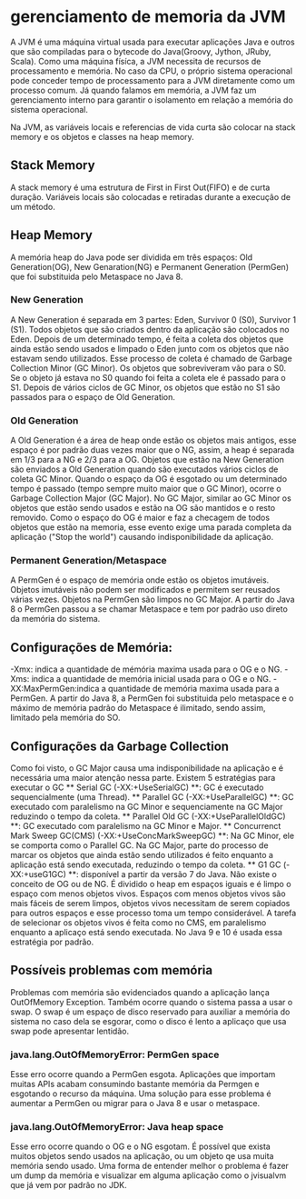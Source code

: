 # gerenciamento de memoria da JVM
A JVM é uma máquina virtual usada para executar aplicações Java e outros que são compiladas para o bytecode do Java(Groovy, Jython, JRuby, Scala). Como uma máquina físíca, a JVM necessita de recursos de processamento e memória. No caso da CPU, o próprio sistema operacional pode conceder tempo de processamento para a JVM diretamente como um processo comum. Já quando falamos em memória, a JVM faz um gerenciamento interno para garantir o isolamento em relação a memória do sistema operacional.

Na JVM, as variáveis locais e referencias de vida curta são colocar na stack memory e os objetos e classes na heap memory.

## Stack Memory
A stack memory é uma estrutura de First in First Out(FIFO) e de curta duração. Variáveis locais são colocadas e retiradas durante a execução de um método.

## Heap Memory
A memória heap do Java pode ser dividida em três espaços: Old Generation(OG), New Genaration(NG) e Permanent Generation (PermGen) que foi substituida pelo Metaspace no Java 8.

### New Generation
A New Generation é separada em 3 partes: Eden, Survivor 0 (S0), Survivor 1 (S1). 
Todos objetos que são criados dentro da aplicação são colocados no Eden. Depois de um determinado tempo, é feita a coleta dos objetos que ainda estão sendo usados e limpado o Eden junto com os objetos que não estavam sendo utilizados. Esse processo de coleta é chamado de Garbage Collection Minor (GC Minor). Os objetos que sobreviveram vão para o S0. Se o objeto já estava no S0 quando foi feita a coleta ele é passado para o S1. Depois de vários ciclos de GC Minor, os objetos que estão no S1 são passados para o espaço de Old Generation. 

### Old Generation
A Old Generation é a área de heap onde estão os objetos mais antigos, esse espaço é por padrão duas vezes maior que o NG, assim, a heap é separada em 1/3 para a NG e 2/3 para a OG. Objetos que estão na New Generation são enviados a Old Generation quando são executados vários ciclos de coleta GC Minor. Quando o espaço da OG é esgotado ou um determinado tempo é passado (tempo sempre muito maior que o GC Minor), ocorre o Garbage Collection Major (GC Major). No GC Major, similar ao GC Minor os objetos que estão sendo usados e estão na OG são mantidos e o resto removido. Como o espaço do OG é maior e faz a checagem de todos objetos que estão na memoria, esse evento exige uma parada completa da aplicação ("Stop the world") causando indisponibilidade da aplicação.

### Permanent Generation/Metaspace
A PermGen é o espaço de memória onde estão os objetos imutáveis. Objetos imutáveis não podem ser modificados e permitem ser reusados várias vezes. Objetos na PermGen são limpos no GC Major. A partir do Java 8 o PermGen passou a se chamar Metaspace e tem por padrão uso direto da memória do sistema.

## Configurações de Memória:
-Xmx: indica a quantidade de mémória maxima usada para o OG e o NG.
-Xms: indica a quantidade de memória inicial usada para o OG e o NG.
-XX:MaxPermGen:indica a quantidade de memória maxima usada para a PermGen. A partir do Java 8, a PermGen foi substituida pelo metaspace e o máximo de memória padrão do Metaspace é ilimitado, sendo assim, limitado pela memória do SO.

## Configurações da Garbage Collection
Como foi visto, o GC Major causa uma indisponibilidade na aplicação e é necessária uma maior atenção nessa parte. 
Existem 5 estratégias para executar o GC
** Serial GC (-XX:+UseSerialGC) **: GC é executado sequencialmente (uma Thread).
** Parallel GC (-XX:+UseParallelGC) **: GC executado com paralelismo na GC Minor e sequenciamente na GC Major reduzindo o tempo da coleta.
** Parallel Old GC (-XX:+UseParallelOldGC) **: GC executado com paralelismo na GC Minor e Major.
** Concurrenct Mark Sweep GC(CMS) (-XX:+UseConcMarkSweepGC) **: Na GC Minor, ele se comporta como o Parallel GC. Na GC Major, parte do processo de marcar os objetos que ainda estão sendo utilizados é feito enquanto a aplicação está sendo executada, reduzindo o tempo da coleta.
** G1 GC (-XX:+useG1GC) **: disponível a partir da versão 7 do Java. Não existe o conceito de OG ou de NG. É dividido o heap em espaços iguais e é limpo o espaço com menos objetos vivos. Espaços com menos objetos vivos são mais fáceis de serem limpos, objetos vivos necessitam de serem copiados para outros espaços e esse processo toma um tempo considerável. A tarefa de selecionar os objetos vivos é feita como no CMS, em paralelismo enquanto a aplicaço está sendo executada. No Java 9 e 10 é usada essa estratégia por padrão.

## Possíveis problemas com memória
Problemas com memória são evidenciados quando a aplicação lança OutOfMemory Exception. Também ocorre quando o sistema passa a usar o swap. O swap é um espaço de disco reservado para auxiliar a memória do sistema no caso dela se esgorar, como o disco é lento a aplicaço que usa swap pode apresentar lentidão.

### java.lang.OutOfMemoryError: PermGen space
Esse erro ocorre quando a PermGen esgota. Aplicações que importam muitas APIs acabam consumindo bastante memória da Permgen e esgotando o recurso da máquina. Uma solução para esse problema é aumentar a PermGen ou migrar para o Java 8 e usar o metaspace.

### java.lang.OutOfMemoryError: Java heap space
Esse erro ocorre quando o OG e o NG esgotam. É possível que exista muitos objetos sendo usados na aplicação, ou um objeto qe usa muita memória sendo usado. Uma forma de entender melhor o problema é fazer um dump da memória e visualizar em alguma aplicação como o jvisualvm que já vem por padrão no JDK.

